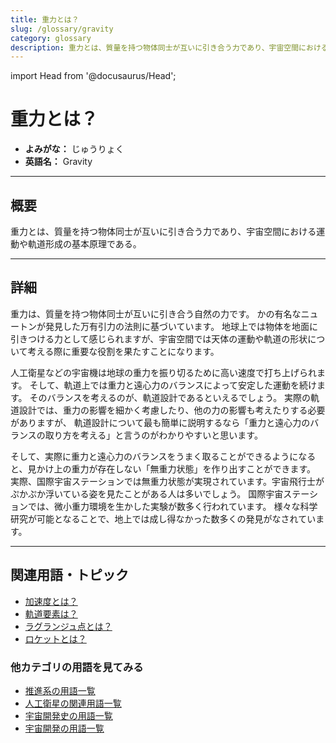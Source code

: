 ```yaml
---
title: 重力とは？
slug: /glossary/gravity
category: glossary
description: 重力とは、質量を持つ物体同士が互いに引き合う力であり、宇宙空間における運動や軌道形成の基本原理である。
---
```


import Head from '@docusaurus/Head';

<Head>
  <script type="application/ld+json">
    {`{
      "@context": "https://schema.org",
      "@type": "DefinedTerm",
      "name": "重力",
      "inDefinedTermSet": "https://www.space-portal.org",
      "termCode": "glossary/gravity",
      "description": "重力とは、質量を持つ物体同士が互いに引き合う力であり、宇宙空間における運動や軌道形成の基本原理である。",
      "url": "https://www.space-portal.org/docs/glossary/gravity"
    }`}
  </script>
</Head>

# 重力とは？

- **よみがな：** じゅうりょく  
- **英語名：** Gravity  

---

## 概要

重力とは、質量を持つ物体同士が互いに引き合う力であり、宇宙空間における運動や軌道形成の基本原理である。

---

## 詳細

重力は、質量を持つ物体同士が互いに引き合う自然の力です。
かの有名なニュートンが発見した万有引力の法則に基づいています。
地球上では物体を地面に引きつける力として感じられますが、宇宙空間では天体の運動や軌道の形状について考える際に重要な役割を果たすことになります。

人工衛星などの宇宙機は地球の重力を振り切るために高い速度で打ち上げられます。
そして、軌道上では重力と遠心力のバランスによって安定した運動を続けます。
そのバランスを考えるのが、軌道設計であるといえるでしょう。
実際の軌道設計では、重力の影響を細かく考慮したり、他の力の影響も考えたりする必要がありますが、
軌道設計について最も簡単に説明するなら「重力と遠心力のバランスの取り方を考える」と言うのがわかりやすいと思います。

そして、実際に重力と遠心力のバランスをうまく取ることができるようになると、見かけ上の重力が存在しない「無重力状態」を作り出すことができます。
実際、国際宇宙ステーションでは無重力状態が実現されています。宇宙飛行士がぷかぷか浮いている姿を見たことがある人は多いでしょう。
国際宇宙ステーションでは、微小重力環境を生かした実験が数多く行われています。
様々な科学研究が可能となることで、地上では成し得なかった数多くの発見がなされています。

---

## 関連用語・トピック

- [加速度とは？](/docs/glossary/accelaration)  
- [軌道要素は？](/docs/orbit/mechanics/orbital-elements)  
- [ラグランジュ点とは？](/docs/orbit/mechanics/lagrange-point)
- [ロケットとは？](/docs/rocket/rocket)  

### 他カテゴリの用語を見てみる

- [推進系の用語一覧](/docs/category/propulsion)
- [人工衛星の関連用語一覧](/docs/category/satellite)
- [宇宙開発史の用語一覧](/docs/category/history)
- [宇宙開発の用語一覧](/docs/category/glossary)
